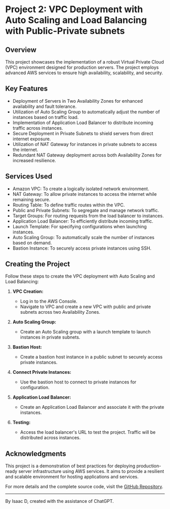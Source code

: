 # Project 2: VPC Deployment with Auto Scaling and Load Balancing with Public-Private subnets

## Overview

This project showcases the implementation of a robust Virtual Private Cloud (VPC) environment designed for production servers. The project employs advanced AWS services to ensure high availability, scalability, and security.

## Key Features

- Deployment of Servers in Two Availability Zones for enhanced availability and fault tolerance.
- Utilization of Auto Scaling Group to automatically adjust the number of instances based on traffic load.
- Implementation of Application Load Balancer to distribute incoming traffic across instances.
- Secure Deployment in Private Subnets to shield servers from direct internet exposure.
- Utilization of NAT Gateway for instances in private subnets to access the internet.
- Redundant NAT Gateway deployment across both Availability Zones for increased resilience.

## Services Used

- Amazon VPC: To create a logically isolated network environment.
- NAT Gateway: To allow private instances to access the internet while remaining secure.
- Routing Table: To define traffic routes within the VPC.
- Public and Private Subnets: To segregate and manage network traffic.
- Target Groups: For routing requests from the load balancer to instances.
- Application Load Balancer: To efficiently distribute incoming traffic.
- Launch Template: For specifying configurations when launching instances.
- Auto Scaling Group: To automatically scale the number of instances based on demand.
- Bastion Instance: To securely access private instances using SSH.

## Creating the Project

Follow these steps to create the VPC deployment with Auto Scaling and Load Balancing:

1. **VPC Creation:**
   - Log in to the AWS Console.
   - Navigate to VPC and create a new VPC with public and private subnets across two Availability Zones.
   
2. **Auto Scaling Group:**
   - Create an Auto Scaling group with a launch template to launch instances in private subnets.
   
3. **Bastion Host:**
   - Create a bastion host instance in a public subnet to securely access private instances.
   
4. **Connect Private Instances:**
   - Use the bastion host to connect to private instances for configuration.
   
5. **Application Load Balancer:**
   - Create an Application Load Balancer and associate it with the private instances.
   
6. **Testing:**
   - Access the load balancer's URL to test the project. Traffic will be distributed across instances.

## Acknowledgments

This project is a demonstration of best practices for deploying production-ready server infrastructure using AWS services. It aims to provide a resilient and scalable environment for hosting applications and services.

For more details and the complete source code, visit the [GitHub Repository]([https://github.com/YourUsername/YourRepository](https://github.com/Isaac58222/aws/edit/main/vpc_project)).

---

By Isaac D, created with the assistance of ChatGPT.

